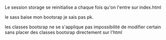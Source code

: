 Le session storage se reinitialise a chaque fois qu'on l'entre sur index.html


le sass baise mon bootsrap je sais pas pk.

les classes bootsrap ne se s'applique pas
impossibilité de modifier certain <a> sans placer des classes bootsrap directement sur l'html
